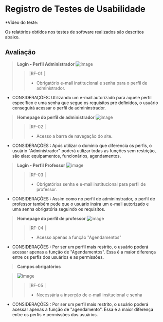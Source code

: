 # Registro de Testes de Usabilidade

*Vídeo do teste:

Os relatórios obtidos nos testes de software realizados são descritos abaixo.

## Avaliação

> **Login - Perfil Administrador**
> ![image](https://user-images.githubusercontent.com/114962362/236701110-e95f1103-564d-47d6-a05b-d7a903721f76.png)
>> |RF-01 |
>> - Obrigatório e-mail institucional e senha para o perfil de administrador.

* CONSIDERAÇÕES: Utilizando um e-mail autorizado para aquele perfil específico e uma senha que segue os requisitos pré definidos, o usuário conseguirá acessar o perfil de admininstrador.


> **Homepage do perfil de administrador**
> ![image](https://user-images.githubusercontent.com/114962362/236701362-9df19872-73cf-4035-bc7c-b8db461a7d0d.png)
>> |RF-02 |
>> - Acesso a barra de navegação do site.

* CONSIDERAÇÕES : Após utilizar o domínio que diferencia os perfis, o usuário "Administrador" poderá utilizar todas as funções sem restrição, são elas: equipamentos, funcionários, agendamentos.  


> **Login - Perfil Professor**
> ![image](https://user-images.githubusercontent.com/114962362/236701577-40e5e197-40ab-49e2-b2b0-d59baea83e1b.png)
>> |RF-03 |
>> - Obrigatórios senha e e-mail institucional para perfil de professor.

* CONSIDERAÇÕES : Assim como no perfil de admininstrador, o perfil de professor também pede que o usuário insira um e-mail autorizado e uma senha obrigatória seguindo os requisitos.


> **Homepage do perfil de professor**
> ![image](https://user-images.githubusercontent.com/114962362/236702323-5655e35f-5f52-444e-9a86-7bc0d4253ab6.png)
>> |RF-04 |
>> - Acesso apenas a função "Agendamentos"

* CONSIDERAÇÕES : Por ser um perfil mais restrito, o usuário poderá acessar apenas a função de "Agendamentos". Essa é a maior diferença entre os perfis dos usuários e as permissões.


> **Campos obrigatórios**

> ![image](https://user-images.githubusercontent.com/114962362/236702147-48049458-4663-4ef9-b6ba-f7e7cd39ecd9.png)
>> |RF-05 |
>> - Necessária a inserção de e-mail insitucional e senha 

* CONSIDERAÇÕES : Por ser um perfil mais restrito, o usuário poderá acessar apenas a função de "agendamento". Essa é a maior diferença entre os perfis e permissões dos usuários.
